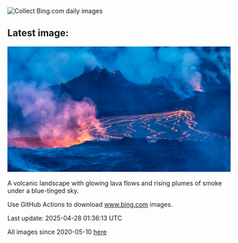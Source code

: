 ![Collect Bing.com daily images](https://github.com/counter2015/bing-daily-images/workflows/Collect%20Bing.com%20daily%20images/badge.svg)
## Latest image:
![](images/KilaueaCaldera.jpg)

A volcanic landscape with glowing lava flows and rising plumes of smoke under a blue-tinged sky.

Use GitHub Actions to download www.bing.com images.

Last update: 2025-04-28 01:36:13 UTC

All images since 2020-05-10 [here](https://github.com/counter2015/bing-daily-images/tree/master/images)
